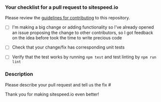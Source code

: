 ### Your checklist for a pull request to sitespeed.io
Please review the [guidelines for contributing](CONTRIBUTING.md) to this repository.

- [ ] I'm making a big change or adding functionality so I've already opened an issue proposing the change to other contributors, so I got feedback on the idea before took the time to write precious code
- [ ] Check that your change/fix has corresponding unit tests
- [ ] Verify that the test works by running `npm test` and test linting by `npm run lint`


### Description
Please describe your pull request and tell us the fix #

Thank you for making sitespeed.io even better!
